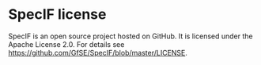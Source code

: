 # SpecIF license

SpecIF is an open source project hosted on GitHub. It is licensed under the Apache License 2.0. For details see https://github.com/GfSE/SpecIF/blob/master/LICENSE.
